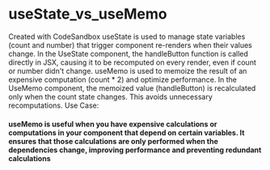 # useState_vs_useMemo
Created with CodeSandbox
useState is used to manage state variables (count and number) that trigger component re-renders when their values change.
In the UseState component, the handleButton function is called directly in JSX, causing it to be recomputed on every render, even if count or number didn't change.
useMemo is used to memoize the result of an expensive computation (count * 2) and optimize performance.
In the UseMemo component, the memoized value (handleButton) is recalculated only when the count state changes. This avoids unnecessary recomputations.
Use Case:
#### useMemo is useful when you have expensive calculations or computations in your component that depend on certain variables. It ensures that those calculations are only performed when the dependencies change, improving performance and preventing redundant calculations
